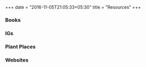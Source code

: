 +++
date = "2016-11-05T21:05:33+05:30"
title = "Resources"
+++

### Books

### IGs

### Plant Places

### Websites

